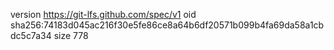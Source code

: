 version https://git-lfs.github.com/spec/v1
oid sha256:74183d045ac216f30e5fe86ce8a64b6df20571b099b4fa69da58a1cbdc5c7a34
size 778

